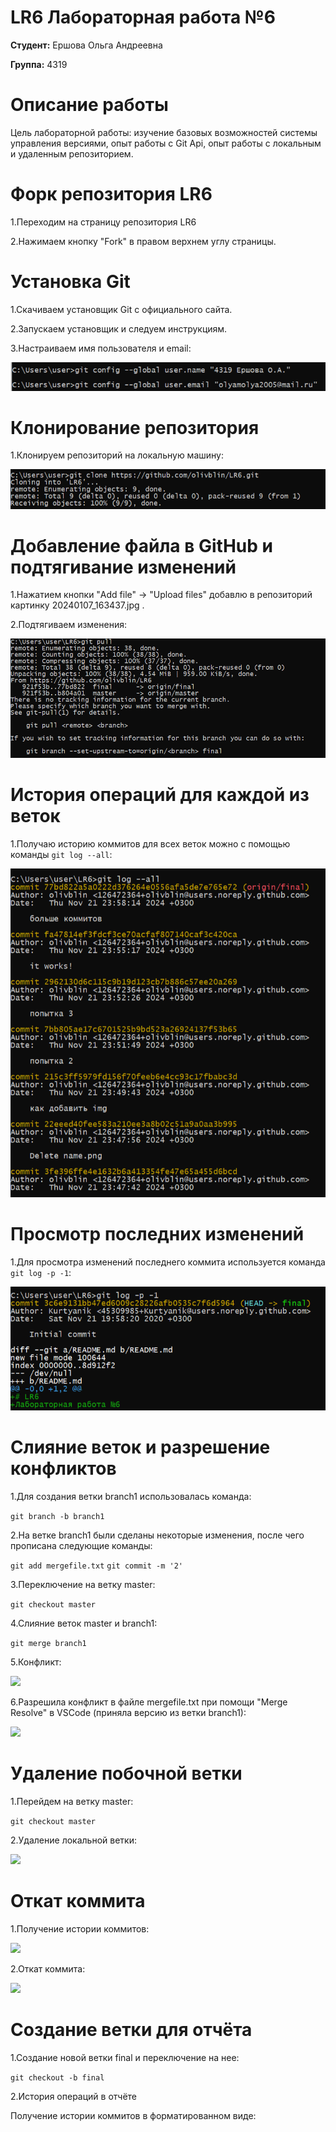 # LR6 Лабораторная работа №6
**Студент:** Ершова Ольга Андреевна

**Группа:** 4319

# Описание работы
Цель лабораторной работы: изучение базовых возможностей системы управления версиями, опыт работы с Git Api, опыт работы с локальным и удаленным репозиторием.

# Форк репозитория LR6
1.Переходим на страницу репозитория LR6

2.Нажимаем кнопку "Fork" в правом верхнем углу страницы.

# Установка Git
1.Скачиваем установщик Git с официального сайта.

2.Запускаем установщик и следуем инструкциям.

3.Настраиваем имя пользователя и email:

![как это работает??](/img/name.png)

# Клонирование репозитория
1.Клонируем репозиторий на локальную машину:

![](/img/clone.png)

# Добавление файла в GitHub и подтягивание изменений
1.Нажатием кнопки "Add file" -> "Upload files" добавлю в репозиторий картинку 20240107_163437.jpg .

2.Подтягиваем изменения:

![](/img/pull.png)

# История операций для каждой из веток
1.Получаю историю коммитов для всех веток можно с помощью команды ```git log --all```:

![](/img/logall.png)

# Просмотр последних изменений
1.Для просмотра изменений последнего коммита используется команда ```git log -p -1```:

![](/img/log1.png)

# Слияние веток и разрешение конфликтов
1.Для создания ветки branch1 использовалась команда:

```git branch -b branch1```

2.На ветке branch1 были сделаны некоторые изменения, после чего прописана следующие команды:

```git add mergefile.txt```
```git commit -m '2'```

3.Переключение на ветку master:

```git checkout master```

4.Слияние веток master и branch1:

```git merge branch1```

5.Конфликт:

![](/img/conflict.png)

6.Разрешила конфликт в файле mergefile.txt при помощи "Merge Resolve" в VSCode (приняла версию из ветки branch1):

![](/img/solve.png)

# Удаление побочной ветки
1.Перейдем на ветку master:

```git checkout master```

2.Удаление локальной ветки:

![](/img/del.png)

# Откат коммита
1.Получение истории коммитов:

![](/img/usless.png)

2.Откат коммита:

![](/img/-commit.png)

# Создание ветки для отчёта
1.Создание новой ветки final и переключение на нее:

```git checkout -b final```

2.История операций в отчёте

Получение истории коммитов в форматированном виде:










